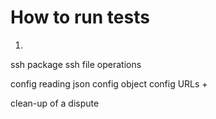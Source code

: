 # How to run tests
1. 


ssh package
ssh file operations

config reading json
config object
config URLs +

clean-up of a dispute
